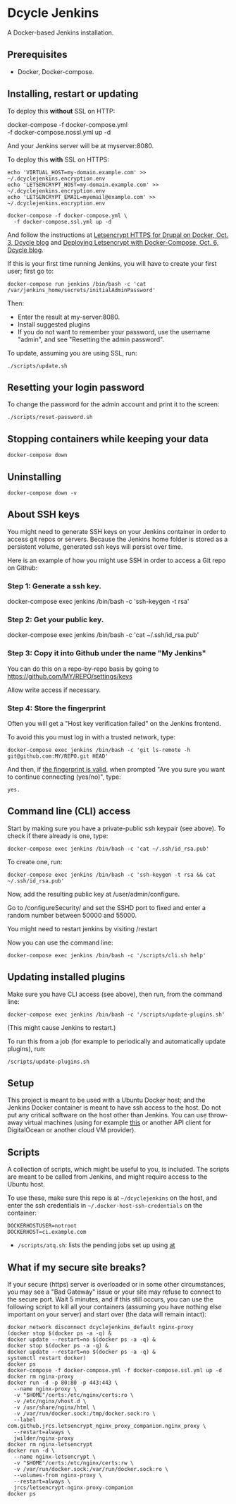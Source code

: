 Dcycle Jenkins
=====

A Docker-based Jenkins installation.

Prerequisites
-----

 * Docker, Docker-compose.

Installing, restart or updating
-----

To deploy this **without** SSL on HTTP:

  docker-compose -f docker-compose.yml \
    -f docker-compose.nossl.yml up -d

And your Jenkins server will be at myserver:8080.

To deploy this **with** SSL on HTTPS:

    echo 'VIRTUAL_HOST=my-domain.example.com' >> ~/.dcyclejenkins.encryption.env
    echo 'LETSENCRYPT_HOST=my-domain.example.com' >> ~/.dcyclejenkins.encryption.env
    echo 'LETSENCRYPT_EMAIL=myemail@example.com' >> ~/.dcyclejenkins.encryption.env

    docker-compose -f docker-compose.yml \
      -f docker-compose.ssl.yml up -d

And follow the instructions at [Letsencrypt HTTPS for Drupal on Docker, Oct. 3, Dcycle blog](http://blog.dcycle.com/blog/170a6078/letsencrypt-drupal-docker/) and [Deploying Letsencrypt with Docker-Compose, Oct. 6, Dcycle blog](http://blog.dcycle.com/blog/7f3ea9e1/letsencrypt-docker-compose/).

If this is your first time running Jenkins, you will have to create your first user; first go to:

    docker-compose run jenkins /bin/bash -c 'cat /var/jenkins_home/secrets/initialAdminPassword'

Then:

 * Enter the result at my-server:8080.
 * Install suggested plugins
 * If you do not want to remember your password, use the username "admin", and see "Resetting the admin password".

To update, assuming you are using SSL, run:

    ./scripts/update.sh

Resetting your login password
-----

To change the password for the admin account and print it to the screen:

    ./scripts/reset-password.sh

Stopping containers while keeping your data
-----

    docker-compose down

Uninstalling
-----

    docker-compose down -v

About SSH keys
-----

You might need to generate SSH keys on your Jenkins container in order to access git repos or servers. Because the Jenkins home folder is stored as a persistent volume, generated ssh keys will persist over time.

Here is an example of how you might use SSH in order to access a Git repo on Github:

### Step 1: Generate a ssh key.

docker-compose exec jenkins /bin/bash -c 'ssh-keygen -t rsa'

### Step 2: Get your public key.

docker-compose exec jenkins /bin/bash -c 'cat ~/.ssh/id_rsa.pub'

### Step 3: Copy it into Github under the name "My Jenkins"

You can do this on a repo-by-repo basis by going to https://github.com/MY/REPO/settings/keys

Allow write access if necessary.

### Step 4: Store the fingerprint

Often you will get a "Host key verification failed" on the Jenkins frontend.

To avoid this you must log in with a trusted network, type:

    docker-compose exec jenkins /bin/bash -c 'git ls-remote -h git@github.com:MY/REPO.git HEAD'

And then, if [the fingerprint is valid](https://help.github.com/articles/github-s-ssh-key-fingerprints/), when prompted "Are you sure you want to continue connecting (yes/no)", type:

    yes.

Command line (CLI) access
-----

Start by making sure you have a private-public ssh keypair (see above). To check if there already is one, type:

    docker-compose exec jenkins /bin/bash -c 'cat ~/.ssh/id_rsa.pub'

To create one, run:

    docker-compose exec jenkins /bin/bash -c 'ssh-keygen -t rsa && cat ~/.ssh/id_rsa.pub'

Now, add the resulting public key at /user/admin/configure.

Go to /configureSecurity/ and set the SSHD port to fixed and enter a random number between 50000 and 55000.

You might need to restart jenkins by visiting /restart

Now you can use the command line:

    docker-compose exec jenkins /bin/bash -c '/scripts/cli.sh help'

Updating installed plugins
-----

Make sure you have CLI access (see above), then run, from the command line:

    docker-compose exec jenkins /bin/bash -c '/scripts/update-plugins.sh'

(This might cause Jenkins to restart.)

To run this from a job (for example to periodically and automatically update plugins), run:

    /scripts/update-plugins.sh

Setup
-----

This project is meant to be used with a Ubuntu Docker host; and the Jenkins Docker container is meant to have ssh access to the host. Do not put any critical software on the host other than Jenkins. You can use throw-away virtual machines (using for example [this](https://github.com/dcycle/docker-digitalocean-php) or another API client for DigitalOcean or another cloud VM provider).

Scripts
-----

A collection of scripts, which might be useful to you, is included. The scripts are meant to be called from Jenkins, and might require access to the Ubuntu host.

To use these, make sure this repo is at `~/dcyclejenkins` on the host, and enter the ssh credentials in `~/.docker-host-ssh-credentials` on the container:

    DOCKERHOSTUSER=notroot
    DOCKERHOST=ci.example.com

* `/scripts/atq.sh`: lists the pending jobs set up using [at](http://manpages.ubuntu.com/manpages/xenial/en/man1/at.1posix.html)

What if my secure site breaks?
-----

If your secure (https) server is overloaded or in some other circumstances, you may see a "Bad Gateway" issue or your site may refuse to connect to the secure port. Wait 5 minutes, and if this still occurs, you can use the following script to kill all your containers (assuming you have nothing else important on your server) and start over (the data will remain intact):

    docker network disconnect dcyclejenkins_default nginx-proxy
    (docker stop $(docker ps -a -q) &
    docker update --restart=no $(docker ps -a -q) &
    docker stop $(docker ps -a -q) &
    docker update --restart=no $(docker ps -a -q) &
    systemctl restart docker)
    docker ps
    docker-compose -f docker-compose.yml -f docker-compose.ssl.yml up -d
    docker rm nginx-proxy
    docker run -d -p 80:80 -p 443:443 \
      --name nginx-proxy \
      -v "$HOME"/certs:/etc/nginx/certs:ro \
      -v /etc/nginx/vhost.d \
      -v /usr/share/nginx/html \
      -v /var/run/docker.sock:/tmp/docker.sock:ro \
      --label com.github.jrcs.letsencrypt_nginx_proxy_companion.nginx_proxy \
      --restart=always \
      jwilder/nginx-proxy
    docker rm nginx-letsencrypt
    docker run -d \
      --name nginx-letsencrypt \
      -v "$HOME"/certs:/etc/nginx/certs:rw \
      -v /var/run/docker.sock:/var/run/docker.sock:ro \
      --volumes-from nginx-proxy \
      --restart=always \
      jrcs/letsencrypt-nginx-proxy-companion
    docker ps
